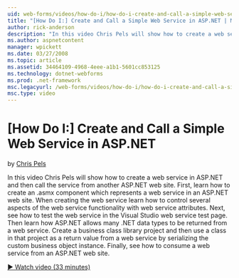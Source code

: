 ```yaml
---
uid: web-forms/videos/how-do-i/how-do-i-create-and-call-a-simple-web-service-in-aspnet
title: "[How Do I:] Create and Call a Simple Web Service in ASP.NET | Microsoft Docs"
author: rick-anderson
description: "In this video Chris Pels will show how to create a web service in ASP.NET and then call the service from another ASP.NET web site. First, learn how to create..."
ms.author: aspnetcontent
manager: wpickett
ms.date: 03/27/2008
ms.topic: article
ms.assetid: 34464109-4968-4eee-a1b1-5601cc853125
ms.technology: dotnet-webforms
ms.prod: .net-framework
msc.legacyurl: /web-forms/videos/how-do-i/how-do-i-create-and-call-a-simple-web-service-in-aspnet
msc.type: video
---
```

[How Do I:] Create and Call a Simple Web Service in ASP.NET
====================
by [Chris Pels](https://twitter.com/chrispels)

In this video Chris Pels will show how to create a web service in ASP.NET and then call the service from another ASP.NET web site. First, learn how to create an .asmx component which represents a web service in an ASP.NET web site. When creating the web service learn how to control several aspects of the web service functionality with web service attributes. Next, see how to test the web service in the Visual Studio web service test page. Then learn how ASP.NET allows many .NET data types to be returned from a web service. Create a business class library project and then use a class in that project as a return value from a web service by serializing the custom business object instance. Finally, see how to consume a web service from an ASP.NET web site.

[&#9654; Watch video (33 minutes)](https://channel9.msdn.com/Blogs/ASP-NET-Site-Videos/how-do-i-create-and-call-a-simple-web-service-in-aspnet)
